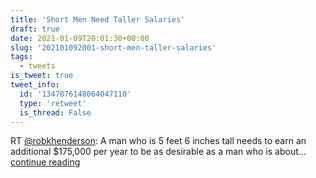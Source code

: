 ```yaml
---
title: 'Short Men Need Taller Salaries'
draft: true
date: 2021-01-09T20:01:30+00:00
slug: '202101092001-short-men-taller-salaries'
tags:
  - tweets
is_tweet: true
tweet_info:
  id: '1347876148064047110'
  type: 'retweet'
  is_thread: False
---
```




RT [@robkhenderson](https://x.com/robkhenderson): A man who is 5 feet 6 inches tall needs to earn an additional $175,000 per year to be as desirable as a man who is about… [continue reading](https://x.com/sytelus/status/1347876148064047110)
